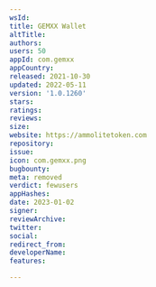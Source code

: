 ```yaml
---
wsId: 
title: GEMXX Wallet
altTitle: 
authors: 
users: 50
appId: com.gemxx
appCountry: 
released: 2021-10-30
updated: 2022-05-11
version: '1.0.1260'
stars: 
ratings: 
reviews: 
size: 
website: https://ammolitetoken.com
repository: 
issue: 
icon: com.gemxx.png
bugbounty: 
meta: removed
verdict: fewusers
appHashes: 
date: 2023-01-02
signer: 
reviewArchive: 
twitter: 
social: 
redirect_from: 
developerName: 
features: 

---
```


